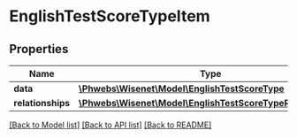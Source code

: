 # EnglishTestScoreTypeItem

## Properties
Name | Type | Description | Notes
------------ | ------------- | ------------- | -------------
**data** | [**\Phwebs\Wisenet\Model\EnglishTestScoreType**](EnglishTestScoreType.md) |  | [optional] 
**relationships** | [**\Phwebs\Wisenet\Model\EnglishTestScoreTypeRelationships**](EnglishTestScoreTypeRelationships.md) |  | [optional] 

[[Back to Model list]](../../README.md#documentation-for-models) [[Back to API list]](../../README.md#documentation-for-api-endpoints) [[Back to README]](../../README.md)

